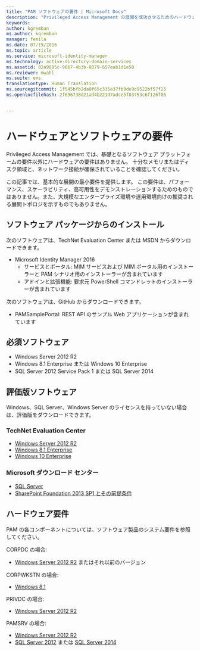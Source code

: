 ```yaml
---
title: "PAM ソフトウェアの要件 | Microsoft Docs"
description: "Privileged Access Management の展開を成功させるためのハードウェアとソフトウェアの要件を確認する"
keywords: 
author: kgremban
ms.author: kgremban
manager: femila
ms.date: 07/15/2016
ms.topic: article
ms.service: microsoft-identity-manager
ms.technology: active-directory-domain-services
ms.assetid: 82a9085c-9667-4b3b-8079-657eab1d1e58
ms.reviewer: mwahl
ms.suite: ems
translationtype: Human Translation
ms.sourcegitcommit: 1f545bfb2da0f65c335e37fb9de9c9522bf57f25
ms.openlocfilehash: 2f696738d21ad4b221d7adce5f83753c6f126f86


---
```


# <a name="hardware-and-software-requirements"></a>ハードウェアとソフトウェアの要件

Privileged Access Management では、基礎となるソフトウェア プラットフォームの要件以外にハードウェアの要件はありません。 十分なメモリまたはディスク領域と、ネットワーク接続が確保されていることを確認してください。

この記事では、基本的な展開の最小要件を提供します。 この要件は、パフォーマンス、スケーラビリティ、高可用性をデモンストレーションするためのものではありません。また、大規模なエンタープライズ環境や運用環境向けの推奨される展開トポロジを示すものでもありません。

## <a name="installing-from-software-packages"></a>ソフトウェア パッケージからのインストール

次のソフトウェアは、TechNet Evaluation Center または MSDN からダウンロードできます。  
- Microsoft Identity Manager 2016
  - サービスとポータル: MIM サービスおよび MIM ポータル用のインストーラーと PAM シナリオ用のインストーラーが含まれています
  - アドインと拡張機能: 要求元 PowerShell コマンドレットのインストーラーが含まれています

次のソフトウェアは、GitHub からダウンロードできます。  
- PAMSamplePortal: REST API のサンプル Web アプリケーションが含まれています

## <a name="required-software"></a>必須ソフトウェア

- Windows Server 2012 R2  
- Windows 8.1 Enterprise または Windows 10 Enterprise  
- SQL Server 2012 Service Pack 1 または SQL Server 2014  

## <a name="evaluation-software"></a>評価版ソフトウェア

Windows、SQL Server、Windows Server のライセンスを持っていない場合は、評価版をダウンロードできます。

### <a name="technet-evaluation-center"></a>TechNet Evaluation Center

- [Windows Server 2012 R2](https://www.microsoft.com/evalcenter/evaluate-windows-server-2012-r2)  
- [Windows 8.1 Enterprise](https://www.microsoft.com/evalcenter/evaluate-windows-8-1-enterprise)  
- [Windows 10 Enterprise](https://www.microsoft.com/evalcenter/evaluate-windows-10-enterprise)  

### <a name="microsoft-download-center"></a>Microsoft ダウンロード センター

- [SQL Server](https://www.microsoft.com/download/details.aspx?id=29066)  
- [SharePoint Foundation 2013 SP1 とその前提条件](https://www.microsoft.com/download/details.aspx?id=42039)

## <a name="hardware-requirements"></a>ハードウェア要件

PAM の各コンポーネントについては、ソフトウェア製品のシステム要件を参照してください。

CORPDC の場合:  
- [Windows Server 2012 R2](https://technet.microsoft.com/library/dn303418.aspx) またはそれ以前のバージョン

CORPWKSTN の場合:  
- [Windows 8.1](http://windows.microsoft.com/windows-8/system-requirements)

PRIVDC の場合:  
- [Windows Server 2012 R2](https://technet.microsoft.com/library/dn303418.aspx)

PAMSRV の場合:
- [Windows Server 2012 R2](https://technet.microsoft.com/library/dn303418.aspx)  
- [SQL Server 2012](https://msdn.microsoft.com/library/ms143506(sql.110).aspx) または [SQL Server 2014](https://msdn.microsoft.com/en-us/library/ms143506(v=sql.120).aspx)



<!--HONumber=Nov16_HO2-->


